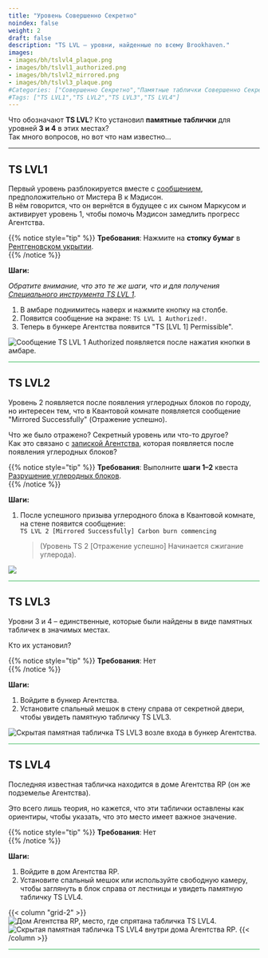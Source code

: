 ```yaml
---
title: "Уровень Совершенно Секретно"
noindex: false
weight: 2
draft: false
description: "TS LVL – уровни, найденные по всему Brookhaven."
images: 
- images/bh/tslvl4_plaque.png
- images/bh/tslvl1_authorized.png
- images/bh/tslvl2_mirrored.png
- images/bh/tslvl3_plaque.png
#Categories: ["Совершенно Секретно","Памятные таблички Совершенно Секретно"]
#Tags: ["TS LVL1","TS LVL2","TS LVL3","TS LVL4"]
---
```


Что обозначают **TS LVL**? Кто установил **памятные таблички** для уровней **3 и 4** в этих местах?  
Так много вопросов, но вот что нам известно...

---

## TS LVL1

Первый уровень разблокируется вместе с [сообщением](casebook/notes/madison/#амбар), предположительно от Мистера B к Мэдисон.  
В нём говорится, что он вернётся в будущее с их сыном Маркусом и активирует уровень 1, чтобы помочь Мэдисон замедлить прогресс Агентства.

{{% notice style="tip" %}}
**Требования**: Нажмите на **стопку бумаг** в [Рентгеновском укрытии](/terminology/#рентгеновском-укрытии).  
{{% /notice %}}

**Шаги:**  

_Обратите внимание, что это те же шаги, что и для получения [Специального инструмента TS LVL 1](lore/special_tools/ts_lvl1/)._  

1. В амбаре поднимитесь наверх и нажмите кнопку на столбе.  
2. Появится сообщение на экране: `TS LVL 1 Authorized!`.  
3. Теперь в бункере Агентства появится "TS [LVL 1] Permissible".

![Сообщение TS LVL 1 Authorized появляется после нажатия кнопки в амбаре.](/images/bh/tslvl1_authorized.png?width=400px)

<hr style="background-color: #28b44c" size=8>

## TS LVL2  

Уровень 2 появляется после появления углеродных блоков по городу, но интересен тем, что в Квантовой комнате появляется сообщение "Mirrored Successfully" (Отражение успешно).  

Что же было отражено? Секретный уровень или что-то другое?  
Как это связано с [запиской Агентства](/casebook/notes/agency/#квантовая-комната), которая появляется после появления углеродных блоков?

{{% notice style="tip" %}}
**Требования**: Выполните **шаги 1–2** квеста [Разрушение углеродных блоков](lore/quests/destroy_carbon_blocks/).  
{{% /notice %}}

**Шаги:**  

1. После успешного призыва углеродного блока в Квантовой комнате, на стене появится сообщение:  
   `TS LVL 2 [Mirrored Successfully] Carbon burn commencing`
   >(Уровень TS 2 [Отражение успешно] Начинается сжигание углерода).

![](/images/bh/tslvl2_mirrored.png?width=400px)

<hr style="background-color: #28b44c" size=8>

## TS LVL3  

Уровни 3 и 4 – единственные, которые были найдены в виде памятных табличек в значимых местах.  

Кто их установил?

{{% notice style="tip" %}}
**Требования**: Нет  
{{% /notice %}}

**Шаги:**  

1. Войдите в бункер Агентства.  
2. Установите спальный мешок в стену справа от секретной двери, чтобы увидеть памятную табличку TS LVL3.

![Скрытая памятная табличка TS LVL3 возле входа в бункер Агентства.](/images/bh/tslvl3_plaque.png?width=400px)

<hr style="background-color: #28b44c" size=8>

## TS LVL4  

Последняя известная табличка находится в доме Агентства RP (он же подземелье Агентства).  

Это всего лишь теория, но кажется, что эти таблички оставлены как ориентиры, чтобы указать, что это место имеет важное значение.

{{% notice style="tip" %}}
**Требования**: Нет  
{{% /notice %}}

**Шаги:**  

1. Войдите в дом Агентства RP.  
2. Установите спальный мешок или используйте свободную камеру, чтобы заглянуть в блок справа от лестницы и увидеть памятную табличку TS LVL4.

{{< column "grid-2" >}}
![Дом Агентства RP, место, где спрятана табличка TS LVL4.](/images/bh/tslvl4_hidden_in_block.png)
![Скрытая памятная табличка TS LVL4 внутри дома Агентства RP.](/images/bh/tslvl4_plaque.png)
{{< /column >}}

<hr style="background-color: #28b44c" size=8>

